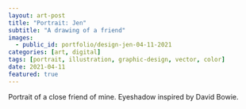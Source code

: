 ```yaml
---
layout: art-post
title: "Portrait: Jen"
subtitle: "A drawing of a friend"
images:
  - public_id: portfolio/design-jen-04-11-2021
categories: [art, digital]
tags: [portrait, illustration, graphic-design, vector, color]
date: 2021-04-11
featured: true
---
```

Portrait of a close friend of mine. Eyeshadow inspired by David Bowie.